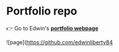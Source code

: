 # Portfolio repo

👉 Go to Edwin's **[portfolio webpage](https://jjone36.github.io/)**

![page](https://github.com/edwinliberty84
